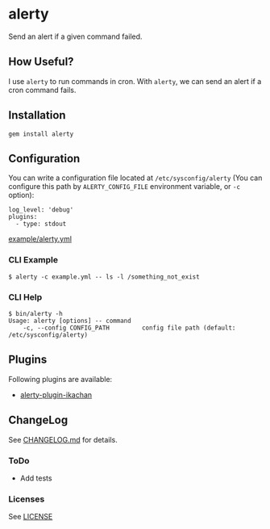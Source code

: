 # alerty

Send an alert if a given command failed. 

## How Useful?

I use `alerty` to run commands in cron. With `alerty`, we can send an alert if a cron command fails.

## Installation

```
gem install alerty
```

## Configuration

You can write a configuration file located at `/etc/sysconfig/alerty` (You can configure this path by `ALERTY_CONFIG_FILE` environment variable, or `-c` option):

```
log_level: 'debug'
plugins:
  - type: stdout
```

[example/alerty.yml](./example/alerty.yml)

### CLI Example

```
$ alerty -c example.yml -- ls -l /something_not_exist
```

### CLI Help

```
$ bin/alerty -h
Usage: alerty [options] -- command
    -c, --config CONFIG_PATH         config file path (default: /etc/sysconfig/alerty)
```

## Plugins

Following plugins are available:

* [alerty-plugin-ikachan](https://github.com/sonots/alerty-plugin-ikachan)

## ChangeLog

See [CHANGELOG.md](CHANGELOG.md) for details.

### ToDo

* Add tests

### Licenses

See [LICENSE](LICENSE)

